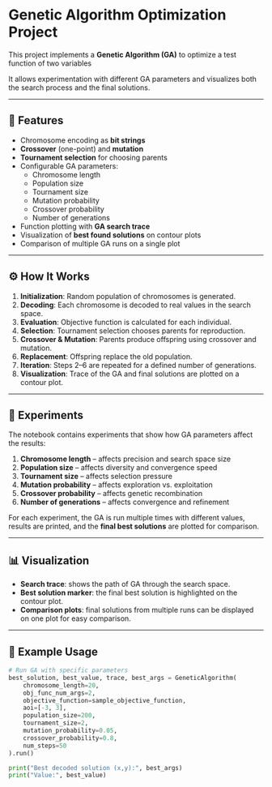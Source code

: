# Genetic Algorithm Optimization Project

This project implements a **Genetic Algorithm (GA)** to optimize a test function of two variables

It allows experimentation with different GA parameters and visualizes both the search process and the final solutions.

---

## 🧬 Features

- Chromosome encoding as **bit strings**
- **Crossover** (one-point) and **mutation**
- **Tournament selection** for choosing parents
- Configurable GA parameters:
  - Chromosome length
  - Population size
  - Tournament size
  - Mutation probability
  - Crossover probability
  - Number of generations
- Function plotting with **GA search trace**
- Visualization of **best found solutions** on contour plots
- Comparison of multiple GA runs on a single plot

---

## ⚙️ How It Works

1. **Initialization**: Random population of chromosomes is generated.
2. **Decoding**: Each chromosome is decoded to real values in the search space.
3. **Evaluation**: Objective function is calculated for each individual.
4. **Selection**: Tournament selection chooses parents for reproduction.
5. **Crossover & Mutation**: Parents produce offspring using crossover and mutation.
6. **Replacement**: Offspring replace the old population.
7. **Iteration**: Steps 2–6 are repeated for a defined number of generations.
8. **Visualization**: Trace of the GA and final solutions are plotted on a contour plot.

---

## 🧪 Experiments

The notebook contains experiments that show how GA parameters affect the results:

1. **Chromosome length** – affects precision and search space size
2. **Population size** – affects diversity and convergence speed
3. **Tournament size** – affects selection pressure
4. **Mutation probability** – affects exploration vs. exploitation
5. **Crossover probability** – affects genetic recombination
6. **Number of generations** – affects convergence and refinement

For each experiment, the GA is run multiple times with different values, results are printed, and the **final best solutions** are plotted for comparison.

---

## 📊 Visualization

- **Search trace**: shows the path of GA through the search space.
- **Best solution marker**: the final best solution is highlighted on the contour plot.
- **Comparison plots**: final solutions from multiple runs can be displayed on one plot for easy comparison.

---

## 📌 Example Usage

```python
# Run GA with specific parameters
best_solution, best_value, trace, best_args = GeneticAlgorithm(
    chromosome_length=20,
    obj_func_num_args=2,
    objective_function=sample_objective_function,
    aoi=[-3, 3],
    population_size=200,
    tournament_size=2,
    mutation_probability=0.05,
    crossover_probability=0.8,
    num_steps=50
).run()

print("Best decoded solution (x,y):", best_args)
print("Value:", best_value)
